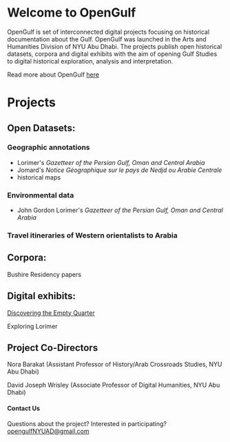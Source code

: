 # Welcome to OpenGulf

OpenGulf is set of interconnected digital projects focusing on historical documentation about the Gulf. OpenGulf was launched in the Arts and Humanities Division of NYU Abu Dhabi. The projects publish open historical datasets, corpora and digital exhibits with the aim of opening Gulf Studies to digital historical exploration, analysis and interpretation. 

Read more about OpenGulf [here](http://djwrisley.com/wp-content/uploads/2019/05/Open-Gulf-May-2019.pdf)

# Projects


## Open Datasets: 

### Geographic annotations 
- Lorimer's _Gazetteer of the Persian Gulf, Oman and Central Arabia_
- Jomard's _Notice Géographique sur le pays de Nedjd ou Arabie Centrale_
- historical maps

### Environmental data 
- John Gordon Lorimer's _Gazetteer of the Persian Gulf, Oman and Central Arabia_

### Travel itineraries of Western orientalists to Arabia


## Corpora: 

Bushire Residency papers 


## Digital exhibits: 

[Discovering the Empty Quarter](http://djwrisley.hosting.nyu.edu/Philby/exhibits/show/eq/introduction)

Exploring Lorimer



## Project Co-Directors

Nora Barakat (Assistant Professor of History/Arab Crossroads Studies, NYU Abu Dhabi) 

David Joseph Wrisley (Associate Professor of Digital Humanities, NYU Abu Dhabi)



#### Contact Us 

Questions about the project? Interested in participating? opengulfNYUAD@gmail.com
